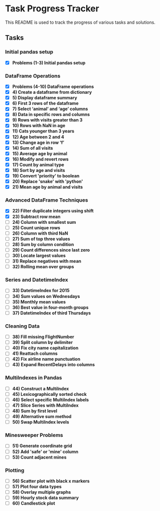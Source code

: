 # Task Progress Tracker

This README is used to track the progress of various tasks and solutions.

## Tasks

### Initial pandas setup

- [X] **Problems (1-3) Initial pandas setup**

### DataFrame Operations

- [X] **Problems (4-10) DataFrame operations**
- [X] **4) Create a dataframe from dictionary**
- [X] **5) Display dataframe summary**
- [X] **6) First 3 rows of the dataframe**
- [X] **7) Select ‘animal’ and ‘age’ columns**
- [X] **8) Data in specific rows and columns**
- [X] **9) Rows with visits greater than 3**
- [X] **10) Rows with NaN in age**
- [X] **11) Cats younger than 3 years**
- [X] **12) Age between 2 and 4**
- [X] **13) Change age in row ‘f’**
- [X] **14) Sum of all visits**
- [X] **15) Average age by animal**
- [X] **16) Modify and revert rows**
- [X] **17) Count by animal type**
- [X] **18) Sort by age and visits**
- [X] **19) Convert 'priority' to boolean**
- [X] **20) Replace 'snake' with 'python'**
- [X] **21) Mean age by animal and visits**

### Advanced DataFrame Techniques

- [X] **22) Filter duplicate integers using shift**
- [X] **23) Subtract row mean**
- [ ] **24) Column with smallest sum**
- [ ] **25) Count unique rows**
- [ ] **26) Column with third NaN**
- [ ] **27) Sum of top three values**
- [ ] **28) Sum by column condition**
- [ ] **29) Count differences since last zero**
- [ ] **30) Locate largest values**
- [ ] **31) Replace negatives with mean**
- [ ] **32) Rolling mean over groups**

### Series and DatetimeIndex

- [ ] **33) DatetimeIndex for 2015**
- [ ] **34) Sum values on Wednesdays**
- [ ] **35) Monthly mean values**
- [ ] **36) Best value in four-month groups**
- [ ] **37) DatetimeIndex of third Thursdays**

### Cleaning Data

- [ ] **38) Fill missing FlightNumber**
- [ ] **39) Split column by delimiter**
- [ ] **40) Fix city name capitalization**
- [ ] **41) Reattach columns**
- [ ] **42) Fix airline name punctuation**
- [ ] **43) Expand RecentDelays into columns**

### MultiIndexes in Pandas

- [ ] **44) Construct a MultiIndex**
- [ ] **45) Lexicographically sorted check**
- [ ] **46) Select specific MultiIndex labels**
- [ ] **47) Slice Series with MultiIndex**
- [ ] **48) Sum by first level**
- [ ] **49) Alternative sum method**
- [ ] **50) Swap MultiIndex levels**

### Minesweeper Problems

- [ ] **51) Generate coordinate grid**
- [ ] **52) Add 'safe' or 'mine' column**
- [ ] **53) Count adjacent mines**

### Plotting

- [ ] **56) Scatter plot with black x markers**
- [ ] **57) Plot four data types**
- [ ] **58) Overlay multiple graphs**
- [ ] **59) Hourly stock data summary**
- [ ] **60) Candlestick plot**
